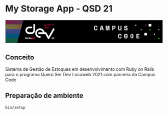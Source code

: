 # My Storage App - QSD 21
[<img src="/public/qsd2021.png"/>](/images/qsd2021.png)

## Conceito

Sistema de Gestão de Estoques em desenvolvimento com Ruby on Rails para o programa Quero Ser Dev Locaweb 2021 com parceria da Campus Code

## Preparação de ambiente

```bash
bin/setup
```

